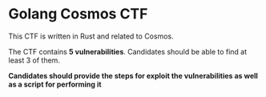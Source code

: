 # Golang Cosmos CTF

This CTF is written in Rust and related to Cosmos.

The CTF contains **5 vulnerabilities**. Candidates should be able to find at least 3 of them.

**Candidates should provide the steps for exploit the vulnerabilities as well as a script for performing it**
